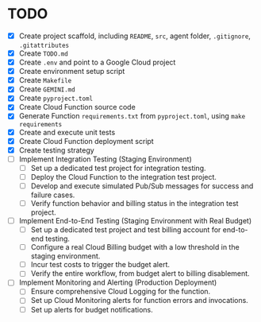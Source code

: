 # TODO

- [x] Create project scaffold, including `README`, `src`, agent folder, `.gitignore`, `.gitattributes`
- [x] Create `TODO.md`
- [x] Create `.env` and point to a Google Cloud project
- [x] Create environment setup script
- [x] Create `Makefile`
- [x] Create `GEMINI.md`
- [x] Create `pyproject.toml`
- [x] Create Cloud Function source code
- [x] Generate Function `requirements.txt` from `pyproject.toml`, using `make requirements`
- [x] Create and execute unit tests
- [x] Create Cloud Function deployment script
- [x] Create testing strategy
- [ ] Implement Integration Testing (Staging Environment)
    - [ ] Set up a dedicated test project for integration testing.
    - [ ] Deploy the Cloud Function to the integration test project.
    - [ ] Develop and execute simulated Pub/Sub messages for success and failure cases.
    - [ ] Verify function behavior and billing status in the integration test project.
- [ ] Implement End-to-End Testing (Staging Environment with Real Budget)
    - [ ] Set up a dedicated test project and test billing account for end-to-end testing.
    - [ ] Configure a real Cloud Billing budget with a low threshold in the staging environment.
    - [ ] Incur test costs to trigger the budget alert.
    - [ ] Verify the entire workflow, from budget alert to billing disablement.
- [ ] Implement Monitoring and Alerting (Production Deployment)
    - [ ] Ensure comprehensive Cloud Logging for the function.
    - [ ] Set up Cloud Monitoring alerts for function errors and invocations.
    - [ ] Set up alerts for budget notifications.
